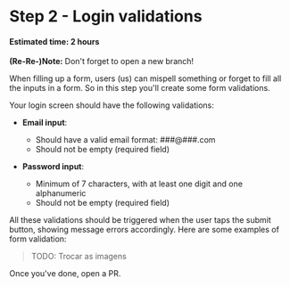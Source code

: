 # Step 2 - Login validations
#### Estimated time: 2 hours

**(Re-Re-)Note:** Don't forget to open a new branch!

When filling up a form, users (us) can mispell something or forget to fill all the inputs in a form. So in this step you'll create some form validations.

Your login screen should have the following validations:

- **Email input**:
  - Should have a valid email format: ###@###.com
  - Should not be empty (required field)

- **Password input**:
  - Minimum of 7 characters, with at least one digit and one alphanumeric
  - Should not be empty (required field)

All these validations should be triggered when the user taps the submit button, showing message errors accordingly. Here are some examples of form validation:

> TODO: Trocar as imagens

Once you've done, open a PR.
